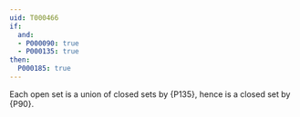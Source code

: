 ```yaml
---
uid: T000466
if:
  and:
  - P000090: true
  - P000135: true
then:
  P000185: true
---
```


Each open set is a union of closed sets by {P135}, hence is a closed set by {P90}.
